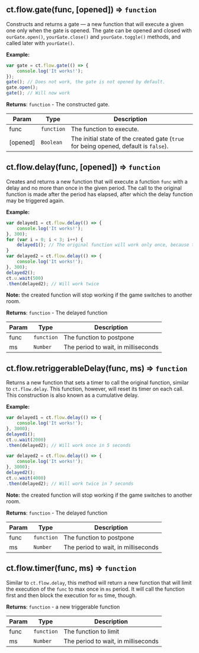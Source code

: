 ## ct.flow.gate(func, [opened]) ⇒ `function`

Constructs and returns a gate — a new function that will execute a given one only when the gate is opened.
The gate can be opened and closed with `ourGate.open()`, `yourGate.close()` and `yourGate.toggle()` methods,
and called later with `yourGate()`.

**Example:**

```js
var gate = ct.flow.gate(() => {
    console.log('It works!');
});
gate(); // Does not work, the gate is not opened by default.
gate.open();
gate(); // Will now work
```

**Returns**: `function` - The constructed gate.  

| Param | Type | Description |
| --- | --- | --- |
| func | `function` | The function to execute. |
| [opened] | `Boolean` | The initial state of the created gate (`true` for being opened, default is `false`). |


## ct.flow.delay(func, [opened]) ⇒ `function`

Creates and returns a new function that will execute a function `func` with a delay
and no more than once in the given period. The call to the original function is made
after the period has elapsed, after which the delay function may be triggered again.

**Example:**

```js
var delayed1 = ct.flow.delay(() => {
    console.log('It works!');
}, 300);
for (var i = 0; i < 3; i++) {
    delayed1(); // The original function will work only once, because there are no pauses
}
var delayed2 = ct.flow.delay(() => {
    console.log('It works!');
}, 300);
delayed2();
ct.u.wait(500)
.then(delayed2); // Will work twice
```

**Note:** the created function will stop working if the game switches to another room.

**Returns**: `function` - The delayed function

| Param | Type | Description |
| --- | --- | --- |
| func | `function` | The function to postpone |
| ms | `Number` | The period to wait, in milliseconds |


## ct.flow.retriggerableDelay(func, ms) ⇒ `function`

Returns a new function that sets a timer to call the original function,
similar to `ct.flow.delay`. This function, however, will reset its timer on each call.
This construction is also known as a cumulative delay.

**Example:**

```js
var delayed1 = ct.flow.delay(() => {
    console.log('It works!');
}, 3000);
delayed1();
ct.u.wait(2000)
.then(delayed2); // Will work once in 5 seconds

var delayed2 = ct.flow.delay(() => {
    console.log('It works!');
}, 3000);
delayed2();
ct.u.wait(4000)
.then(delayed2); // Will work twice in 7 seconds
```

**Note:** the created function will stop working if the game switches to another room.

**Returns**: `function` - The delayed function  

| Param | Type | Description |
| --- | --- | --- |
| func | `function` | The function to postpone |
| ms | `Number` | The period to wait, in milliseconds |


## ct.flow.timer(func, ms) ⇒ `function`

Similar to `ct.flow.delay`, this method will return a new function that will limit
the execution of the `func` to max once in `ms` period. It will call the function first
and then block the execution for `ms` time, though.

**Returns**: `function` - a new triggerable function  

| Param | Type | Description |
| --- | --- | --- |
| func | `function` | The function to limit |
| ms | `Number` | The period to wait, in milliseconds |
